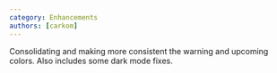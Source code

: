 ```yaml
---
category: Enhancements
authors: [carkom]
---
```

Consolidating and making more consistent the warning and upcoming colors. Also includes some dark mode fixes.
